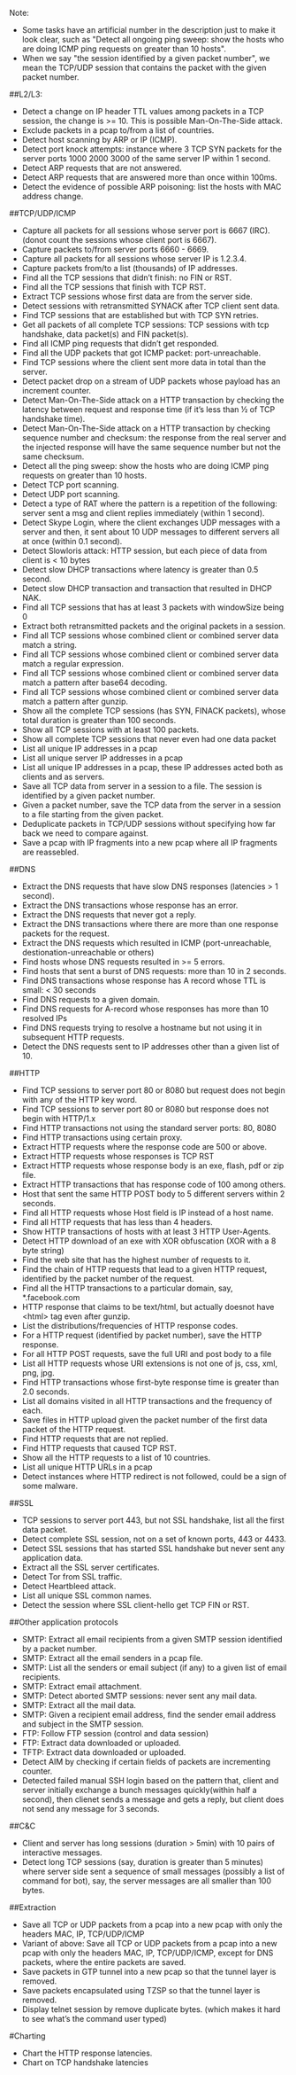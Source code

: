 Note:  
* Some tasks have an artificial number in the description just to make it look clear, such as "Detect all ongoing ping sweep: show the hosts who are doing ICMP ping requests on greater than 10 hosts". 
* When we say "the session identified by a given packet number", we mean the TCP/UDP session that contains the packet with the given packet number.


##L2/L3:
* Detect a change on IP header TTL values among packets in a TCP session, the change is >= 10. This is possible Man-On-The-Side attack.
* Exclude packets in a pcap to/from a list of countries.
* Detect host scanning by ARP or IP (ICMP).
* Detect port knock attempts: instance where 3 TCP SYN packets for the server ports 1000 2000 3000 of the same server IP within 1 second.
* Detect ARP requests that are not answered.
* Detect ARP requests that are answered more than once within 100ms.
* Detect the evidence of possible ARP poisoning: list the hosts with MAC address change.

##TCP/UDP/ICMP
* Capture all packets for all sessions whose server port is 6667 (IRC).  (donot count the sessions whose client port is 6667). 
* Capture packets to/from server ports 6660 - 6669.
* Capture all packets for all sessions whose server IP is 1.2.3.4. 
* Capture packets from/to a list (thousands) of IP addresses.
* Find all the TCP sessions that didn’t finish: no FIN or RST.
* Find all the TCP sessions that finish with TCP RST.
* Extract TCP sessions whose first data are from the server side.
* Detect sessions with retransmitted SYNACK after TCP client sent data.
* Find TCP sessions that are established but with TCP SYN retries.
* Get all packets of all complete TCP sessions:  TCP sessions with tcp handshake, data packet(s) and FIN packet(s).
* Find all ICMP ping requests that didn’t get responded.
* Find all the UDP packets that got ICMP packet: port-unreachable.
* Find TCP sessions where the client sent more data in total than the server.
* Detect packet drop on a stream of UDP packets whose payload has an increment counter.
* Detect Man-On-The-Side attack on a HTTP transaction by checking the latency between request and response time (if it’s less than ½ of TCP handshake time).
* Detect Man-On-The-Side attack on a HTTP transaction by checking sequence number and checksum: the response from the real server and the injected response will have the same sequence number but not the same checksum.
* Detect all the ping sweep: show the hosts who are doing ICMP ping requests on greater than 10 hosts.
* Detect TCP port scanning.
* Detect UDP port scanning.
* Detect a type of RAT where the pattern is a repetition of the following:  server sent a msg and client replies immediately (within 1 second).
* Detect Skype Login, where the client exchanges UDP messages with a server and then, it sent about 10 UDP messages to different servers all at once (within 0.1 second).
* Detect Slowloris attack: HTTP session, but each piece of data from client is < 10 bytes
* Detect slow DHCP transactions where latency is greater than 0.5 second.
* Detect slow DHCP transaction and transaction that resulted in DHCP NAK. 
* Find all TCP sessions that has at least 3 packets with windowSize being 0
* Extract both retransmitted packets and the original packets in a session.
* Find all TCP sessions whose combined client or combined server data match a string.
* Find all TCP sessions whose combined client or combined server data match a regular expression.
* Find all TCP sessions whose combined client or combined server data match a pattern after base64 decoding.
* Find all TCP sessions whose combined client or combined server data match a pattern after gunzip.
* Show all the complete TCP sessions (has SYN, FINACK packets), whose total duration is greater than 100 seconds.
* Show all TCP sessions with at least 100 packets.
* Show all complete TCP sessions that never even had one data packet
* List all unique IP addresses in a pcap
* List all unique server IP addresses in a pcap
* List all unique IP addresses in a pcap, these IP addresses acted both as clients and as servers.
* Save all TCP data from server in a session to a file. The session is identified by a given packet number.
* Given a packet number, save the TCP data from the server in a session to a file starting from the given packet.
* Deduplicate packets in TCP/UDP sessions without specifying how far back we need to compare against.
* Save a pcap with  IP fragments into a new pcap where all IP fragments are reassebled.

##DNS
* Extract the DNS requests that have slow DNS responses (latencies > 1 second).
* Extract the DNS transactions whose response has an error.
* Extract the DNS requests that never got a reply.
* Extract the DNS transactions where there are more than one response packets for the request.
* Extract the DNS requests which resulted in ICMP (port-unreachable, destionation-unreachable or others)
* Find hosts whose DNS requests resulted in >= 5 errors.
* Find hosts that sent a burst of DNS requests:  more than 10 in 2 seconds.
* Find DNS transactions whose response has A record whose TTL is small: < 30 seconds
* Find DNS requests to a given domain. 
* Find DNS requests for A-record whose responses has more than 10 resolved IPs
* Find DNS requests trying to resolve a hostname but not using it in subsequent HTTP requests.
* Detect the DNS requests sent to IP addresses other than a given list of 10.

##HTTP
* Find TCP sessions to server port 80 or 8080 but request does not begin with any of the HTTP key word.
* Find TCP sessions to server port 80 or 8080 but response does not begin with HTTP/1.x
* Find HTTP transactions not using the standard server ports: 80, 8080
* Find HTTP transactions using certain proxy.
* Extract HTTP requests where the response code are 500 or above.
* Extract HTTP requests whose responses is TCP RST
* Extract HTTP requests whose response body is an exe, flash, pdf or zip file.
* Extract HTTP transactions that has response code of 100 among others.
* Host that sent the same HTTP POST body to 5 different servers within 2 seconds.
* Find all HTTP requests whose Host field is IP instead of a host name.
* Find all HTTP requests that has less than 4 headers.
* Show HTTP transactions of hosts with at least 3 HTTP User-Agents.
* Detect HTTP download of an exe with XOR obfuscation (XOR with a 8 byte string)
* Find the web site that has the highest number of requests to it.
* Find the chain of HTTP requests that lead to a given HTTP request, identified by the packet number of the request.
* Find all the HTTP transactions to a particular domain, say,  *.facebook.com
* HTTP response that claims to be text/html, but actually doesnot have &lt;html&gt; tag even after gunzip.
* List the distributions/frequencies of HTTP response codes.
* For a HTTP request (identified by packet number), save the HTTP response.
* For all HTTP POST requests, save the full URI and post body to a file
* List all HTTP requests whose URI extensions is not one of js, css, xml, png, jpg.
* Find HTTP transactions whose first-byte response time is greater than 2.0 seconds.
* List all domains visited in all HTTP transactions and the frequency of each.
* Save files in HTTP upload given the packet number of the first data packet of the HTTP request.
* Find HTTP requests that are not replied.
* Find HTTP requests that caused TCP RST.
* Show all the HTTP requests to a list of 10 countries.
* List all unique HTTP URLs in a pcap
* Detect instances where HTTP redirect is not followed, could be a sign of some malware. 

##SSL
* TCP sessions to server port 443, but not SSL handshake, list all the first data packet.
* Detect complete SSL session, not on a set of known ports, 443 or 4433.
* Detect SSL sessions that has started SSL handshake but never sent any application data.
* Extract all the SSL server certificates.
* Detect Tor from SSL traffic.
* Detect Heartbleed attack.
* List all unique SSL common names.
* Detect the session where SSL client-hello get TCP FIN or RST.

##Other application protocols
* SMTP:  Extract all email recipients from a given SMTP session identified by a packet number.
* SMTP:  Extract all the email senders in a pcap file.
* SMTP:  List all the senders or email subject (if any) to a given list of email recipients.
* SMTP:  Extract email attachment.
* SMTP: Detect aborted SMTP sessions: never sent any mail data.
* SMTP: Extract all the mail data. 
* SMTP: Given a recipient email address, find the sender email address and subject in the SMTP session.
* FTP:  Follow FTP session (control and data session)
* FTP:  Extract data downloaded or uploaded.
* TFTP:  Extract data downloaded or uploaded.
* Detect AIM by checking if certain fields of packets are incrementing counter.
* Detected failed manual SSH login based on the pattern that, client and server initially exchange a bunch messages quickly(within half a second), then clienet sends a message and gets a reply, but client does not send any message for 3 seconds.

##C&C
* Client and server has long sessions (duration > 5min) with 10 pairs of interactive messages. 
* Detect long TCP sessions (say, duration is greater than 5 minutes) where server side sent a sequence of small messages (possibly a list of command for bot), say, the server messages are all smaller than 100 bytes.


##Extraction
* Save all TCP or UDP packets from a pcap into a new pcap with only the headers MAC, IP, TCP/UDP/ICMP
* Variant of above:  Save all TCP or UDP packets from a pcap into a new pcap with only the headers MAC, IP, TCP/UDP/ICMP, except for DNS packets, where the entire packets are saved.
* Save packets in GTP tunnel into a new pcap so that the tunnel layer is removed.
* Save packets encapsulated using TZSP so that the tunnel layer is removed.
* Display telnet session by remove duplicate bytes. (which makes it hard to see what’s the command user typed)

#Charting
* Chart the HTTP response latencies.
* Chart on TCP handshake latencies

